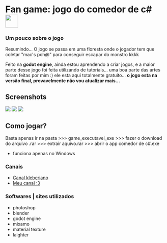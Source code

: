 # Fan game: jogo do comedor de c# <img width="40" height="40" src="https://github.com/danielBRTanimacao/godot-game-comedor-de-c/assets/93400508/cba20c02-afa1-47c0-8cd0-49e367905b6e"/>

<h3>Um pouco sobre o jogo</h3>

Resumindo... O jogo se passa em uma floresta onde o jogador tem que coletar "mac's poh@" para conseguir escapar do monstro kkkk

Feito na **godot engine**, ainda estou aprendendo a criar jogos, e a maior parte desse jogo foi feita utilizando de tutoriais...
uma boa parte das artes foram feitas por mim :) ele esta aqui totalmente gratuito... **o jogo esta na versão final, provavelmente não vou atualizar mais...**

## Screenshots

<img src="https://github.com/danielBRTanimacao/godot-game-comedor-de-c/assets/93400508/ad5a6993-c6d7-4528-8c47-fb0e1b4bc5b2"/>
<img src="https://github.com/danielBRTanimacao/godot-game-comedor-de-c/assets/93400508/755ccae1-9daf-499a-8c26-1acca120a900"/>
<img src="https://github.com/danielBRTanimacao/godot-game-comedor-de-c/assets/93400508/ca72e486-ed29-4e84-875b-7bdd3a1f0bb5"/>

## Como jogar?

Basta apenas ir na pasta >>> game_executavel_exe >>> fazer o download do arquivo .rar >>> extrair aquivo.rar >>> abrir o app comedor de c#.exe
- funciona apenas no Windows

### Canais

- <a href="https://www.youtube.com/@CanalKleberiano">Canal kleberiano</a>
- <a href="https://www.youtube.com/channel/UCS88R5WOovJNe3NtS0OhUfg">Meu canal :3</a>

### Softwares | sites utilizados 
- photoshop
- blender
- godot engine
- mixamo
- material texture
- laighter
